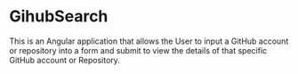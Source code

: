 # GihubSearch
This is an Angular application that allows the User to input a GitHub account or repository into a form and submit to view the details of that specific GitHub account or Repository.
